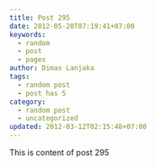 ```yaml
---
title: Post 295
date: 2012-05-20T07:19:41+07:00
keywords:
  - random
  - post
  - pages
author: Dimas Lanjaka
tags:
  - random post
  - post has 5
category:
  - random post
  - uncategorized
updated: 2012-03-12T02:15:48+07:00
---
```

This is content of post 295